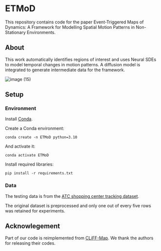 # ETMoD

This repository contains code for the paper Event-Triggered Maps of Dynamics: A Framework for Modelling Spatial Motion Patterns in Non-Stationary Environments.

## About

This work automatically identifies regions of interest and uses Neural SDEs to model temporal changes in motion patterns. A diffusion model is integrated to generate intermediate data for the framework. 

![image (15)](https://github.com/user-attachments/assets/7877d782-c7a9-41d4-b59f-4630d538435f)

## Setup

### Environment

Install [Conda](https://conda.io/projects/conda/en/latest/user-guide/install/index.html). 

Create a Conda environment:

```
conda create -n ETMoD python=3.10
```

And activate it:

```
conda activate ETMoD
```

Install required libraries:

```
pip install -r requirements.txt
```

### Data

The testing data is from the [ATC shopping center tracking dataset](https://dil.atr.jp/crest2010_HRI/ATC_dataset/).

The original dataset is preprocessed and only one out of every five rows was retained for experiments.

## Acknowlegement
Part of our code is reimplemented from [CLiFF-Map](https://github.com/tkucner/CLiFF-map-matlab). We thank the authors for releasing their codes.
